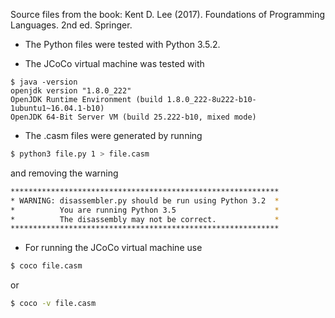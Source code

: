 Source files from the book: Kent D. Lee (2017). Foundations of
Programming Languages. 2nd ed. Springer.

* The Python files were tested with Python 3.5.2.

* The JCoCo virtual machine was tested with

```shell
$ java -version
openjdk version "1.8.0_222"
OpenJDK Runtime Environment (build 1.8.0_222-8u222-b10-1ubuntu1~16.04.1-b10)
OpenJDK 64-Bit Server VM (build 25.222-b10, mixed mode)
```

* The .casm files were generated by running
```bash
$ python3 file.py 1 > file.casm
```

and removing the warning

```bash
************************************************************
* WARNING: disassembler.py should be run using Python 3.2  *
*          You are running Python 3.5                      *
*          The disassembly may not be correct.             *
************************************************************
```

* For running the JCoCo virtual machine use

```bash
$ coco file.casm
```
or

```bash
$ coco -v file.casm
```
